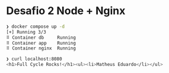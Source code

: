 # Desafio 2 Node + Nginx

```bash
❯ docker compose up -d
[+] Running 3/3
⠿ Container db     Running
⠿ Container app    Running
⠿ Container nginx  Running

❯ curl localhost:8080    
<h1>Full Cycle Rocks!</h1><ul><li>Matheus Eduardo</li></ul>
```